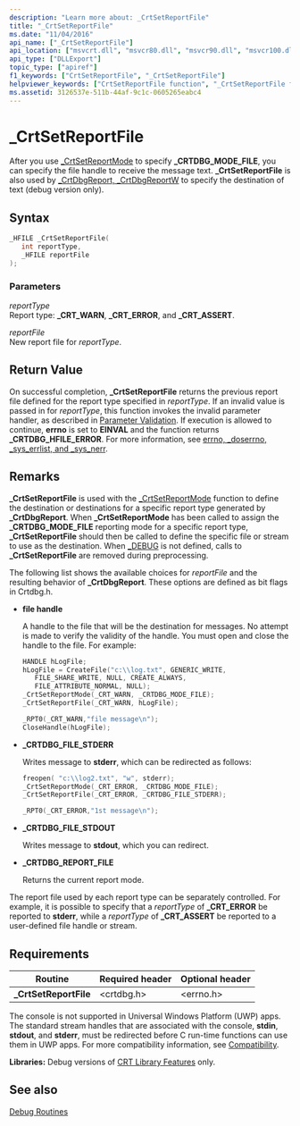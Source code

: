 ```yaml
---
description: "Learn more about: _CrtSetReportFile"
title: "_CrtSetReportFile"
ms.date: "11/04/2016"
api_name: ["_CrtSetReportFile"]
api_location: ["msvcrt.dll", "msvcr80.dll", "msvcr90.dll", "msvcr100.dll", "msvcr100_clr0400.dll", "msvcr110.dll", "msvcr110_clr0400.dll", "msvcr120.dll", "msvcr120_clr0400.dll", "ucrtbase.dll"]
api_type: ["DLLExport"]
topic_type: ["apiref"]
f1_keywords: ["CrtSetReportFile", "_CrtSetReportFile"]
helpviewer_keywords: ["CrtSetReportFile function", "_CrtSetReportFile function"]
ms.assetid: 3126537e-511b-44af-9c1c-0605265eabc4
---
```

# _CrtSetReportFile

After you use [_CrtSetReportMode](crtsetreportmode.md) to specify **_CRTDBG_MODE_FILE**, you can specify the file handle to receive the message text. **_CrtSetReportFile** is also used by [_CrtDbgReport, _CrtDbgReportW](crtdbgreport-crtdbgreportw.md) to specify the destination of text (debug version only).

## Syntax

```C
_HFILE _CrtSetReportFile(
   int reportType,
   _HFILE reportFile
);
```

### Parameters

*reportType*<br/>
Report type: **_CRT_WARN**, **_CRT_ERROR**, and **_CRT_ASSERT**.

*reportFile*<br/>
New report file for *reportType*.

## Return Value

On successful completion, **_CrtSetReportFile** returns the previous report file defined for the report type specified in *reportType*. If an invalid value is passed in for *reportType*, this function invokes the invalid parameter handler, as described in [Parameter Validation](../../c-runtime-library/parameter-validation.md). If execution is allowed to continue, **errno** is set to **EINVAL** and the function returns **_CRTDBG_HFILE_ERROR**. For more information, see [errno, _doserrno, _sys_errlist, and _sys_nerr](../../c-runtime-library/errno-doserrno-sys-errlist-and-sys-nerr.md).

## Remarks

**_CrtSetReportFile** is used with the [_CrtSetReportMode](crtsetreportmode.md) function to define the destination or destinations for a specific report type generated by **_CrtDbgReport**. When **_CrtSetReportMode** has been called to assign the **_CRTDBG_MODE_FILE** reporting mode for a specific report type, **_CrtSetReportFile** should then be called to define the specific file or stream to use as the destination. When [_DEBUG](../../c-runtime-library/debug.md) is not defined, calls to **_CrtSetReportFile** are removed during preprocessing.

The following list shows the available choices for *reportFile* and the resulting behavior of **_CrtDbgReport**. These options are defined as bit flags in Crtdbg.h.

- **file handle**

   A handle to the file that will be the destination for messages. No attempt is made to verify the validity of the handle. You must open and close the handle to the file. For example:

   ```C
   HANDLE hLogFile;
   hLogFile = CreateFile("c:\\log.txt", GENERIC_WRITE,
      FILE_SHARE_WRITE, NULL, CREATE_ALWAYS,
      FILE_ATTRIBUTE_NORMAL, NULL);
   _CrtSetReportMode(_CRT_WARN, _CRTDBG_MODE_FILE);
   _CrtSetReportFile(_CRT_WARN, hLogFile);

   _RPT0(_CRT_WARN,"file message\n");
   CloseHandle(hLogFile);
   ```

- **_CRTDBG_FILE_STDERR**

   Writes message to **stderr**, which can be redirected as follows:

   ```C
   freopen( "c:\\log2.txt", "w", stderr);
   _CrtSetReportMode(_CRT_ERROR, _CRTDBG_MODE_FILE);
   _CrtSetReportFile(_CRT_ERROR, _CRTDBG_FILE_STDERR);

   _RPT0(_CRT_ERROR,"1st message\n");
   ```

- **_CRTDBG_FILE_STDOUT**

   Writes message to **stdout**, which you can redirect.

- **_CRTDBG_REPORT_FILE**

   Returns the current report mode.

The report file used by each report type can be separately controlled. For example, it is possible to specify that a *reportType* of **_CRT_ERROR** be reported to **stderr**, while a *reportType* of **_CRT_ASSERT** be reported to a user-defined file handle or stream.

## Requirements

|Routine|Required header|Optional header|
|-------------|---------------------|---------------------|
|**_CrtSetReportFile**|\<crtdbg.h>|\<errno.h>|

The console is not supported in Universal Windows Platform (UWP) apps. The standard stream handles that are associated with the console, **stdin**, **stdout**, and **stderr**, must be redirected before C run-time functions can use them in UWP apps. For more compatibility information, see [Compatibility](../../c-runtime-library/compatibility.md).

**Libraries:** Debug versions of [CRT Library Features](../../c-runtime-library/crt-library-features.md) only.

## See also

[Debug Routines](../../c-runtime-library/debug-routines.md)<br/>
